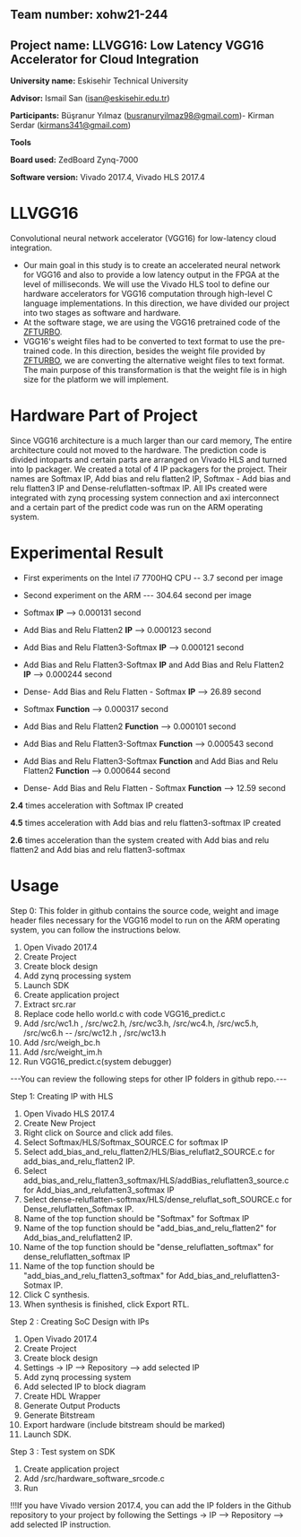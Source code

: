 ## Team number: xohw21-244

## Project name: LLVGG16: Low Latency VGG16 Accelerator for Cloud Integration

**University name:** Eskisehir Technical University

**Advisor:** Ismail San (isan@eskisehir.edu.tr)

**Participants:** Büşranur Yılmaz (busranuryilmaz98@gmail.com)- Kirman Serdar (kirmans341@gmail.com)

**Tools**

**Board used:** ZedBoard Zynq-7000

**Software version:** Vivado 2017.4, Vivado HLS 2017.4
 
# LLVGG16
Convolutional neural network accelerator (VGG16) for low-latency cloud integration.
- Our main goal in this study is to create an accelerated neural network for VGG16 and also to provide a low latency output in the FPGA at the level of milliseconds. We will use the Vivado HLS tool to define our hardware accelerators for VGG16 computation through high-level C language implementations. In this direction, we have divided our project into two stages as software and hardware.
- At the software stage, we are using the VGG16 pretrained code of the [ZFTURBO](https://github.com/ZFTurbo/VGG16-Pretrained-C). 
- VGG16's weight files had to be converted to text format to use the pre-trained code. In this direction, besides the weight file provided by [ZFTURBO](https://github.com/ZFTurbo/VGG16-Pretrained-C), we are converting the alternative weight files to text format. The main purpose of this transformation is that the weight file is in high size for the platform we will implement.

# Hardware Part of Project

Since VGG16 architecture is a much larger than our card memory, The entire architecture could not moved to the hardware. The prediction code is divided intoparts and certain parts are arranged on Vivado  HLS and turned into Ip packager. We created a total of 4 IP packagers for the project. Their names are Softmax IP, Add bias and relu flatten2 IP, Softmax - Add bias and relu flatten3 IP and Dense-reluflatten-softmax IP. All IPs created were integrated with zynq processing system connection and axi interconnect and a certain part of the predict code was run on the ARM operating system.

# Experimental Result
- First experiments on the Intel i7 7700HQ CPU -- 3.7 second per image
                                               
- Second experiment on the ARM  --- 304.64 second per image         

           
- Softmax **IP** --> 0.000131 second                                    
- Add Bias and Relu Flatten2 **IP** --> 0.000123 second
- Add Bias and Relu Flatten3-Softmax **IP** --> 0.000121 second
- Add Bias and Relu Flatten3-Softmax **IP** and Add Bias and Relu Flatten2 **IP** --> 0.000244 second
- Dense- Add Bias and Relu Flatten - Softmax **IP** --> 26.89 second


- Softmax **Function** --> 0.000317 second
- Add Bias and Relu Flatten2 **Function**  --> 0.000101 second
- Add Bias and Relu Flatten3-Softmax **Function**  --> 0.000543 second
- Add Bias and Relu Flatten3-Softmax **Function**  and Add Bias and Relu Flatten2 **Function** --> 0.000644 second
- Dense- Add Bias and Relu Flatten - Softmax  **Function** --> 12.59 second


**2.4** times acceleration with Softmax IP created


**4.5** times acceleration with Add bias and relu flatten3-softmax IP created


**2.6** times acceleration than the system created with Add bias and relu flatten2 and Add bias and relu flatten3-softmax

# Usage

Step 0: This folder in github contains the source code, weight and image header files necessary for the VGG16 model to run on the ARM operating system, you can follow the instructions below.

1) Open Vivado 2017.4
2) Create Project
3) Create block design
4) Add zynq processing system
5) Launch SDK
6) Create application project
7) Extract src.rar
8) Replace code hello world.c with code VGG16_predict.c
9) Add /src/wc1.h , /src/wc2.h, /src/wc3.h, /src/wc4.h, /src/wc5.h, /src/wc6.h -- /src/wc12.h , /src/wc13.h
10) Add /src/weigh_bc.h
11) Add /src/weight_im.h
12) Run VGG16_predict.c(system debugger)

---You can review the following steps for other IP folders in github repo.---

Step 1: Creating IP with HLS

1) Open Vivado HLS 2017.4
2) Create New Project
3) Right click on Source and click add files.
4) Select Softmax/HLS/Softmax_SOURCE.C for softmax IP
5) Select add_bias_and_relu_flatten2/HLS/Bias_reluflat2_SOURCE.c for add_bias_and_relu_flatten2 IP.
6) Select add_bias_and_relu_flatten3_softmax/HLS/addBias_reluflatten3_source.c for Add_bias_and_relufatten3_softmax IP
7) Select dense-reluflatten-softmax/HLS/dense_reluflat_soft_SOURCE.c for Dense_reluflatten_Softmax IP.
8) Name of the top function should be "Softmax" for Softmax IP
9) Name of the top function should be "add_bias_and_relu_flatten2" for Add_bias_and_reluflatten2 IP.
10) Name of the top function should be "dense_reluflatten_softmax" for dense_reluflatten_softmax IP
11) Name of the top function should be "add_bias_and_relu_flatten3_softmax" for Add_bias_and_reluflatten3-Sotmax IP.
12) Click C synthesis.
13) When synthesis is finished, click Export RTL.

Step 2 : Creating SoC Design with IPs 

1) Open Vivado 2017.4
2) Create Project
3) Create block design
4) Settings -> IP --> Repository --> add selected IP
5) Add zynq processing system
6) Add selected IP to block diagram
7) Create HDL Wrapper
8) Generate Output Products
9) Generate Bitstream
10) Export hardware (include bitstream should be marked)
11) Launch SDK.


Step 3 : Test system on SDK

1) Create application project
2) Add /src/hardware_software_srcode.c
3) Run

!!!If you have Vivado version 2017.4, you can add the IP folders in the Github repository to your project by following the Settings -> IP --> Repository --> add selected IP instruction.

